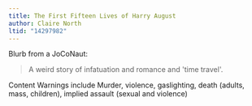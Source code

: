 ```yaml
---
title: The First Fifteen Lives of Harry August
author: Claire North
ltid: "14297982"
---
```


Blurb from a JoCoNaut:

> A weird story of infatuation and romance and 'time travel'.

Content Warnings include Murder, violence, gaslighting, death (adults, mass,
children), implied assault (sexual and violence)
